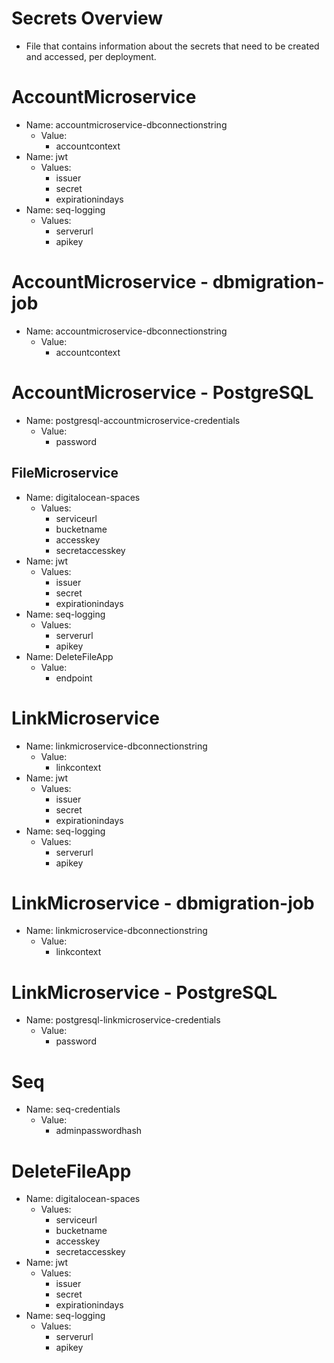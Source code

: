 # Secrets Overview

* File that contains information about the secrets that need to be created and accessed, per deployment.

# AccountMicroservice
* Name: accountmicroservice-dbconnectionstring
  - Value:
    - accountcontext
* Name: jwt
  - Values:
    - issuer
    - secret
    - expirationindays
* Name: seq-logging
  - Values:
    - serverurl
    - apikey

# AccountMicroservice - dbmigration-job
* Name: accountmicroservice-dbconnectionstring
  - Value:
    - accountcontext

# AccountMicroservice - PostgreSQL
* Name: postgresql-accountmicroservice-credentials
  - Value:
    - password

## FileMicroservice
* Name: digitalocean-spaces
  - Values:
    - serviceurl
    - bucketname
    - accesskey
    - secretaccesskey
* Name: jwt
  - Values:
    - issuer
    - secret
    - expirationindays
* Name: seq-logging
  - Values:
    - serverurl
    - apikey
* Name: DeleteFileApp
  - Value:
    - endpoint

# LinkMicroservice
* Name: linkmicroservice-dbconnectionstring
  - Value:
    - linkcontext
* Name: jwt
  - Values:
    - issuer
    - secret
    - expirationindays
* Name: seq-logging
  - Values:
    - serverurl
    - apikey

# LinkMicroservice - dbmigration-job
* Name: linkmicroservice-dbconnectionstring
  - Value:
    - linkcontext

# LinkMicroservice - PostgreSQL
* Name: postgresql-linkmicroservice-credentials
  - Value:
    - password

# Seq
* Name: seq-credentials
  - Value:
    - adminpasswordhash

# DeleteFileApp
* Name: digitalocean-spaces
  - Values:
    - serviceurl
    - bucketname
    - accesskey
    - secretaccesskey
* Name: jwt
  - Values:
    - issuer
    - secret
    - expirationindays
* Name: seq-logging
  - Values:
    - serverurl
    - apikey